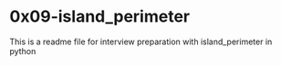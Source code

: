 # 0x09-island_perimeter
This is a readme file for interview preparation with island_perimeter in python
